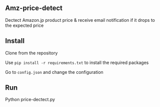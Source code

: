 ## Amz-price-detect

Dectect Amazon.jp product price & receive email notification if it drops to the expected price

## Install
Clone from the repository

Use `pip install -r requirements.txt` to install the required packages

Go to `config.json` and change the configuration

## Run
Python price-dectect.py
